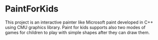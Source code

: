# PaintForKids
This project is an interactive painter like Microsoft paint developed in C++ using CMU graphics library. Paint for kids supports also two modes of games for children to play with simple shapes after they can draw them.